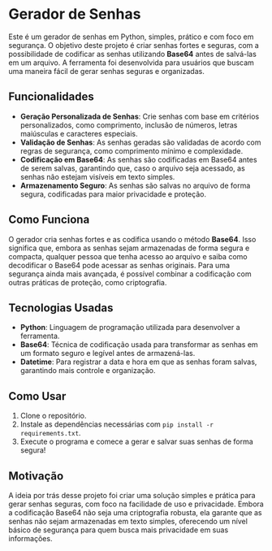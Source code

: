 # Gerador de Senhas 

Este é um gerador de senhas em Python, simples, prático e com foco em segurança. O objetivo deste projeto é criar senhas fortes e seguras, com a possibilidade de codificar as senhas utilizando **Base64** antes de salvá-las em um arquivo. A ferramenta foi desenvolvida para usuários que buscam uma maneira fácil de gerar senhas seguras e organizadas.

## Funcionalidades

- **Geração Personalizada de Senhas**: Crie senhas com base em critérios personalizados, como comprimento, inclusão de números, letras maiúsculas e caracteres especiais.
- **Validação de Senhas**: As senhas geradas são validadas de acordo com regras de segurança, como comprimento mínimo e complexidade.
- **Codificação em Base64**: As senhas são codificadas em Base64 antes de serem salvas, garantindo que, caso o arquivo seja acessado, as senhas não estejam visíveis em texto simples.
- **Armazenamento Seguro**: As senhas são salvas no arquivo de forma segura, codificadas para maior privacidade e proteção.

## Como Funciona

O gerador cria senhas fortes e as codifica usando o método **Base64**. Isso significa que, embora as senhas sejam armazenadas de forma segura e compacta, qualquer pessoa que tenha acesso ao arquivo e saiba como decodificar o Base64 pode acessar as senhas originais. Para uma segurança ainda mais avançada, é possível combinar a codificação com outras práticas de proteção, como criptografia.

## Tecnologias Usadas

- **Python**: Linguagem de programação utilizada para desenvolver a ferramenta.
- **Base64**: Técnica de codificação usada para transformar as senhas em um formato seguro e legível antes de armazená-las.
- **Datetime**: Para registrar a data e hora em que as senhas foram salvas, garantindo mais controle e organização.

## Como Usar

1. Clone o repositório.
2. Instale as dependências necessárias com `pip install -r requirements.txt`.
3. Execute o programa e comece a gerar e salvar suas senhas de forma segura!

## Motivação

A ideia por trás desse projeto foi criar uma solução simples e prática para gerar senhas seguras, com foco na facilidade de uso e privacidade. Embora a codificação Base64 não seja uma criptografia robusta, ela garante que as senhas não sejam armazenadas em texto simples, oferecendo um nível básico de segurança para quem busca mais privacidade em suas informações.

